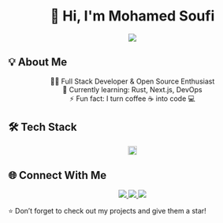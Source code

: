 <!-- GitHub Profile README -->

<h1 align="center">🚀 Hi, I'm Mohamed Soufi</h1>

<p align="center">
  <img src="https://readme-typing-svg.herokuapp.com?font=Fira+Code&size=24&duration=3000&pause=500&color=00F7FF&center=true&vCenter=true&width=600&lines=Full-Stack+Developer;Open-Source+Enthusiast;Web+Technologies" />
</p>


## 💡 About Me
<p align="center">
👨‍💻 Full Stack Developer & Open Source Enthusiast<br>
🌱 Currently learning: Rust, Next.js, DevOps<br>
⚡ Fun fact: I turn coffee ☕ into code 💻
</p>



## 🛠️ Tech Stack
<p align="center">
  <img src="https://skillicons.dev/icons?i=html,css,tailwind,js,ts,react,next,nodejs,express,python&theme=dark" height="18" alt="tech icons" />
</p>



## 🌐 Connect With Me
<p align="center">
  <a href="https://github.com/soufidev">
    <img src="https://img.shields.io/badge/GitHub-181717?style=for-the-badge&logo=github&logoColor=white" />
  </a>
  <a href="https://www.linkedin.com/in/mohamed-soufi-039510385/">
    <img src="https://img.shields.io/badge/LinkedIn-0077B5?style=for-the-badge&logo=linkedin&logoColor=white" />
  </a>
  <a href="#">
    <img src="https://img.shields.io/badge/Discord-7289DA?style=for-the-badge&logo=discord&logoColor=white" />
  </a>
</p>



⭐️ Don’t forget to check out my projects and give them a star!
